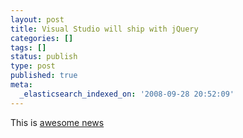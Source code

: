 ```yaml
---
layout: post
title: Visual Studio will ship with jQuery
categories: []
tags: []
status: publish
type: post
published: true
meta:
  _elasticsearch_indexed_on: '2008-09-28 20:52:09'
---
```

<p>This is <a href="http://weblogs.asp.net/scottgu/archive/2008/09/28/jquery-and-microsoft.aspx">awesome news</a></p>
